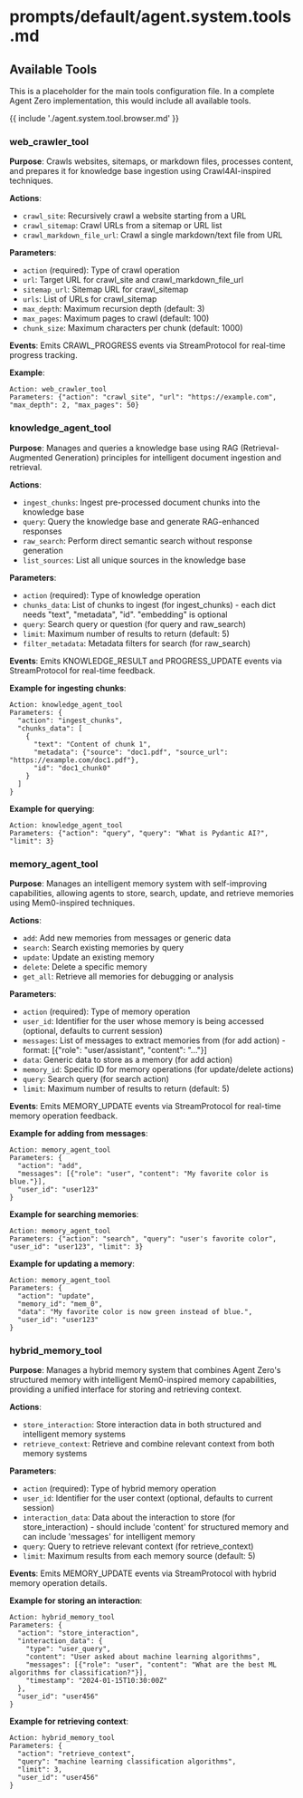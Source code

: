 # prompts/default/agent.system.tools.md

## Available Tools

This is a placeholder for the main tools configuration file.
In a complete Agent Zero implementation, this would include all available tools.

{{ include './agent.system.tool.browser.md' }}

### web_crawler_tool

**Purpose**: Crawls websites, sitemaps, or markdown files, processes content, and prepares it for knowledge base ingestion using Crawl4AI-inspired techniques.

**Actions**:
- `crawl_site`: Recursively crawl a website starting from a URL
- `crawl_sitemap`: Crawl URLs from a sitemap or URL list
- `crawl_markdown_file_url`: Crawl a single markdown/text file from URL

**Parameters**:
- `action` (required): Type of crawl operation
- `url`: Target URL for crawl_site and crawl_markdown_file_url
- `sitemap_url`: Sitemap URL for crawl_sitemap
- `urls`: List of URLs for crawl_sitemap
- `max_depth`: Maximum recursion depth (default: 3)
- `max_pages`: Maximum pages to crawl (default: 100)
- `chunk_size`: Maximum characters per chunk (default: 1000)

**Events**: Emits CRAWL_PROGRESS events via StreamProtocol for real-time progress tracking.

**Example**:
```
Action: web_crawler_tool
Parameters: {"action": "crawl_site", "url": "https://example.com", "max_depth": 2, "max_pages": 50}
```

### knowledge_agent_tool

**Purpose**: Manages and queries a knowledge base using RAG (Retrieval-Augmented Generation) principles for intelligent document ingestion and retrieval.

**Actions**:
- `ingest_chunks`: Ingest pre-processed document chunks into the knowledge base
- `query`: Query the knowledge base and generate RAG-enhanced responses
- `raw_search`: Perform direct semantic search without response generation
- `list_sources`: List all unique sources in the knowledge base

**Parameters**:
- `action` (required): Type of knowledge operation
- `chunks_data`: List of chunks to ingest (for ingest_chunks) - each dict needs "text", "metadata", "id". "embedding" is optional
- `query`: Search query or question (for query and raw_search)
- `limit`: Maximum number of results to return (default: 5)
- `filter_metadata`: Metadata filters for search (for raw_search)

**Events**: Emits KNOWLEDGE_RESULT and PROGRESS_UPDATE events via StreamProtocol for real-time feedback.

**Example for ingesting chunks**:
```
Action: knowledge_agent_tool
Parameters: {
  "action": "ingest_chunks",
  "chunks_data": [
    {
      "text": "Content of chunk 1",
      "metadata": {"source": "doc1.pdf", "source_url": "https://example.com/doc1.pdf"},
      "id": "doc1_chunk0"
    }
  ]
}
```

**Example for querying**:
```
Action: knowledge_agent_tool
Parameters: {"action": "query", "query": "What is Pydantic AI?", "limit": 3}
```

### memory_agent_tool

**Purpose**: Manages an intelligent memory system with self-improving capabilities, allowing agents to store, search, update, and retrieve memories using Mem0-inspired techniques.

**Actions**:
- `add`: Add new memories from messages or generic data
- `search`: Search existing memories by query
- `update`: Update an existing memory
- `delete`: Delete a specific memory
- `get_all`: Retrieve all memories for debugging or analysis

**Parameters**:
- `action` (required): Type of memory operation
- `user_id`: Identifier for the user whose memory is being accessed (optional, defaults to current session)
- `messages`: List of messages to extract memories from (for add action) - format: [{"role": "user/assistant", "content": "..."}]
- `data`: Generic data to store as a memory (for add action)
- `memory_id`: Specific ID for memory operations (for update/delete actions)
- `query`: Search query (for search action)
- `limit`: Maximum number of results to return (default: 5)

**Events**: Emits MEMORY_UPDATE events via StreamProtocol for real-time memory operation feedback.

**Example for adding from messages**:
```
Action: memory_agent_tool
Parameters: {
  "action": "add",
  "messages": [{"role": "user", "content": "My favorite color is blue."}],
  "user_id": "user123"
}
```

**Example for searching memories**:
```
Action: memory_agent_tool
Parameters: {"action": "search", "query": "user's favorite color", "user_id": "user123", "limit": 3}
```

**Example for updating a memory**:
```
Action: memory_agent_tool
Parameters: {
  "action": "update",
  "memory_id": "mem_0",
  "data": "My favorite color is now green instead of blue.",
  "user_id": "user123"
}
```

### hybrid_memory_tool

**Purpose**: Manages a hybrid memory system that combines Agent Zero's structured memory with intelligent Mem0-inspired memory capabilities, providing a unified interface for storing and retrieving context.

**Actions**:
- `store_interaction`: Store interaction data in both structured and intelligent memory systems
- `retrieve_context`: Retrieve and combine relevant context from both memory systems

**Parameters**:
- `action` (required): Type of hybrid memory operation
- `user_id`: Identifier for the user context (optional, defaults to current session)
- `interaction_data`: Data about the interaction to store (for store_interaction) - should include 'content' for structured memory and can include 'messages' for intelligent memory
- `query`: Query to retrieve relevant context (for retrieve_context)
- `limit`: Maximum results from each memory source (default: 5)

**Events**: Emits MEMORY_UPDATE events via StreamProtocol with hybrid memory operation details.

**Example for storing an interaction**:
```
Action: hybrid_memory_tool
Parameters: {
  "action": "store_interaction",
  "interaction_data": {
    "type": "user_query",
    "content": "User asked about machine learning algorithms",
    "messages": [{"role": "user", "content": "What are the best ML algorithms for classification?"}],
    "timestamp": "2024-01-15T10:30:00Z"
  },
  "user_id": "user456"
}
```

**Example for retrieving context**:
```
Action: hybrid_memory_tool
Parameters: {
  "action": "retrieve_context",
  "query": "machine learning classification algorithms",
  "limit": 3,
  "user_id": "user456"
}
```